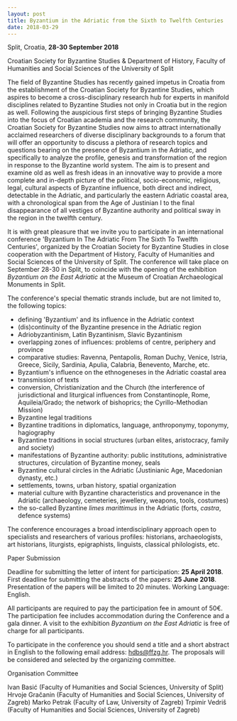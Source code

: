```yaml
---
layout: post
title: Byzantium in the Adriatic from the Sixth to Twelfth Centuries 
date: 2018-03-29
---
```


Split, Croatia, **28-30 September 2018**

Croatian Society for
Byzantine Studies & Department of History, Faculty of Humanities and
Social Sciences of the University of Split

The field of
Byzantine Studies has recently gained impetus in Croatia from the
establishment of the Croatian Society for Byzantine Studies, which
aspires to become a cross-disciplinary research hub for experts in
manifold disciplines related to Byzantine Studies not only in Croatia
but in the region as well. Following the auspicious first steps of
bringing Byzantine Studies into the focus of Croatian academia and the
research community, the Croatian Society for Byzantine Studies now aims
to attract internationally acclaimed researchers of diverse disciplinary
backgrounds to a forum that will offer an opportunity to discuss a
plethora of research topics and questions bearing on the presence of
Byzantium in the Adriatic, and specifically to analyze the profile,
genesis and transformation of the region in response to the Byzantine
world system. The aim is to present and examine old as well as fresh
ideas in an innovative way to provide a more complete and in-depth
picture of the political, socio-economic, religious, legal, cultural
aspects of Byzantine influence, both direct and indirect, detectable in
the Adriatic, and particularly the eastern Adriatic coastal area, with a
chronological span from the Age of Justinian I to the final
disappearance of all vestiges of Byzantine authority and political sway
in the region in the twelfth century.

It is with great
pleasure that we invite you to participate in an international
conference 'Byzantium In The Adriatic From The Sixth To Twelfth
Centuries', organized by the Croatian Society for Byzantine Studies in
close cooperation with the Department of History, Faculty of Humanities
and Social Sciences of the University of Split. The conference will take
place on September 28-30 in Split, to coincide with the opening of the
exhibition *Byzantium on the East Adriatic* at the Museum of Croatian
Archaeological Monuments in Split.

The conference's special
thematic strands include, but are not limited to, the following
topics:


-   defining 'Byzantium' and its influence in the Adriatic context
-   (dis)continuity of the Byzantine presence in the Adriatic region
-   Adriobyzantinism, Latin Byzantinism, Slavic Byzantinism
-   overlapping zones of influences: problems of centre, periphery and
    province
-   comparative studies: Ravenna, Pentapolis, Roman Duchy, Venice,
    Istria, Greece, Sicily, Sardinia, Apulia, Calabria, Benevento,
    Marche, etc.
-   Byzantium's influence on the ethnogeneses in the Adriatic coastal
    area
-   transmission of texts
-   conversion, Christianization and the Church (the interference of
    jurisdictional and liturgical influences from Constantinople, Rome,
    Aquileia/Grado; the network of bishoprics; the Cyrillo-Methodian
    Mission)
-   Byzantine legal traditions
-   Byzantine traditions in diplomatics, language, anthroponymy,
    toponymy, hagiography
-   Byzantine traditions in social structures (urban elites,
    aristocracy, family and society)
-   manifestations of Byzantine authority: public institutions,
    administrative structures, circulation of Byzantine money, seals
-   Byzantine cultural circles in the Adriatic (Justinianic Age,
    Macedonian dynasty, etc.)
-   settlements, towns, urban history, spatial organization
-   material culture with Byzantine characteristics and provenance in
    the Adriatic (archaeology, cemeteries, jewellery, weapons, tools,
    costumes)
-   the so-called Byzantine *limes marittimus* in the Adriatic (forts,
    *castra*, defence systems)


The conference encourages a broad interdisciplinary approach open
to specialists and researchers of various profiles: historians,
archaeologists, art historians, liturgists, epigraphists, linguists,
classical philologists, etc.

Paper
Submission

Deadline for submitting the letter of intent for
participation: **25 April 2018**.
First deadline for submitting the
abstracts of the papers: **25 June 2018**.
Presentation of the
papers will be limited to 20 minutes.
Working Language:
English.

All participants are required to pay the
participation fee in amount of 50€. The participation fee includes
accommodation during the Conference and a gala dinner. A visit to the
exhibition *Byzantium on the East Adriatic* is free of charge for all
participants.

To participate in the conference you should
send a title and a short abstract in English to the following email
address: <hdbs@ffzg.hr>. The proposals will be considered and selected
by the organizing committee.

Organisation
Committee

Ivan Basić (Faculty of Humanities and Social
Sciences, University of Split)
Hrvoje Gračanin (Faculty of
Humanities and Social Sciences, University of Zagreb)
Marko Petrak
(Faculty of Law, University of Zagreb)
Trpimir Vedriš (Faculty of
Humanities and Social Sciences, University of Zagreb)
